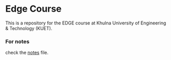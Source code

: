 # Edge Course

This is a repository for the EDGE course at Khulna University of Engineering & Technology (KUET).

### For notes
check the [notes](notes.md) file.